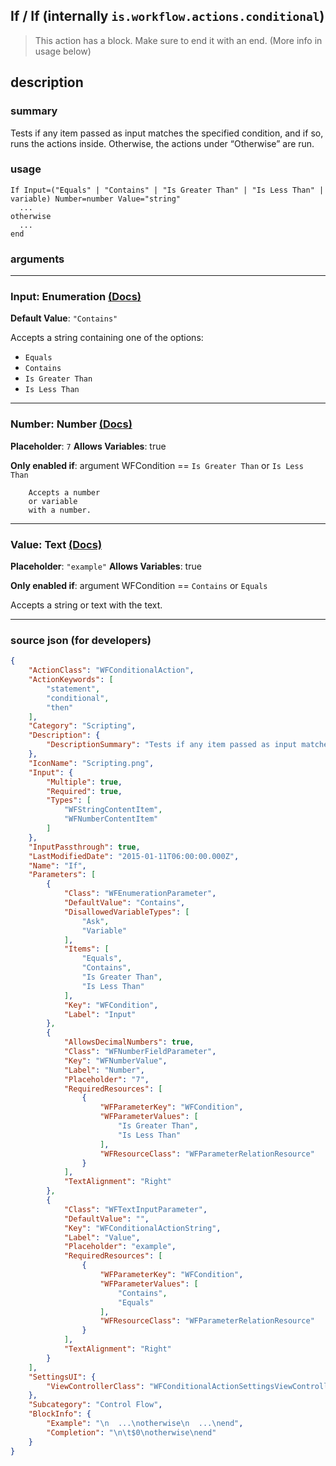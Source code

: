 
## If / If (internally `is.workflow.actions.conditional`)

> This action has a block. Make sure to end it with an end. (More info in usage below)


## description

### summary

Tests if any item passed as input matches the specified condition, and if so, runs the actions inside. Otherwise, the actions under “Otherwise” are run.


### usage
```
If Input=("Equals" | "Contains" | "Is Greater Than" | "Is Less Than" | variable) Number=number Value="string"
  ...
otherwise
  ...
end
```

### arguments

---

### Input: Enumeration [(Docs)](https://pfgithub.github.io/shortcutslang/gettingstarted#enum-select-field)
**Default Value**: `"Contains"`


Accepts a string 
containing one of the options:

- `Equals`
- `Contains`
- `Is Greater Than`
- `Is Less Than`

---

### Number: Number [(Docs)](https://pfgithub.github.io/shortcutslang/gettingstarted#number-field)
**Placeholder**: `7`
**Allows Variables**: true

**Only enabled if**: argument WFCondition == `Is Greater Than` or `Is Less Than`

		Accepts a number 
		or variable
		with a number.

---

### Value: Text [(Docs)](https://pfgithub.github.io/shortcutslang/gettingstarted#text-field)
**Placeholder**: `"example"`
**Allows Variables**: true

**Only enabled if**: argument WFCondition == `Contains` or `Equals`

Accepts a string 
or text
with the text.

---

### source json (for developers)

```json
{
	"ActionClass": "WFConditionalAction",
	"ActionKeywords": [
		"statement",
		"conditional",
		"then"
	],
	"Category": "Scripting",
	"Description": {
		"DescriptionSummary": "Tests if any item passed as input matches the specified condition, and if so, runs the actions inside. Otherwise, the actions under “Otherwise” are run."
	},
	"IconName": "Scripting.png",
	"Input": {
		"Multiple": true,
		"Required": true,
		"Types": [
			"WFStringContentItem",
			"WFNumberContentItem"
		]
	},
	"InputPassthrough": true,
	"LastModifiedDate": "2015-01-11T06:00:00.000Z",
	"Name": "If",
	"Parameters": [
		{
			"Class": "WFEnumerationParameter",
			"DefaultValue": "Contains",
			"DisallowedVariableTypes": [
				"Ask",
				"Variable"
			],
			"Items": [
				"Equals",
				"Contains",
				"Is Greater Than",
				"Is Less Than"
			],
			"Key": "WFCondition",
			"Label": "Input"
		},
		{
			"AllowsDecimalNumbers": true,
			"Class": "WFNumberFieldParameter",
			"Key": "WFNumberValue",
			"Label": "Number",
			"Placeholder": "7",
			"RequiredResources": [
				{
					"WFParameterKey": "WFCondition",
					"WFParameterValues": [
						"Is Greater Than",
						"Is Less Than"
					],
					"WFResourceClass": "WFParameterRelationResource"
				}
			],
			"TextAlignment": "Right"
		},
		{
			"Class": "WFTextInputParameter",
			"DefaultValue": "",
			"Key": "WFConditionalActionString",
			"Label": "Value",
			"Placeholder": "example",
			"RequiredResources": [
				{
					"WFParameterKey": "WFCondition",
					"WFParameterValues": [
						"Contains",
						"Equals"
					],
					"WFResourceClass": "WFParameterRelationResource"
				}
			],
			"TextAlignment": "Right"
		}
	],
	"SettingsUI": {
		"ViewControllerClass": "WFConditionalActionSettingsViewController"
	},
	"Subcategory": "Control Flow",
	"BlockInfo": {
		"Example": "\n  ...\notherwise\n  ...\nend",
		"Completion": "\n\t$0\notherwise\nend"
	}
}
```
